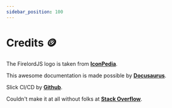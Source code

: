 ```yaml
---
sidebar_position: 100
---
```


# Credits 🪙

The FirelordJS logo is taken from **[IconPedia](https://www.iconspedia.com/icon/firelord-ozai-icon-25958.html)**.

This awesome documentation is made possible by **[Docusaurus](https://docusaurus.io/docs)**.

Slick CI/CD by **[Github](https://github.com/)**.

Couldn't make it at all without folks at **[Stack Overflow](https://stackoverflow.com/)**.

